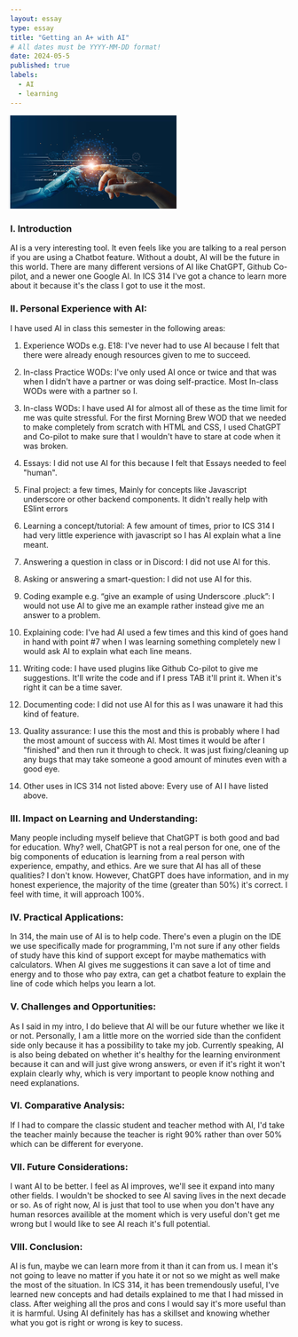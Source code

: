 ```yaml
---
layout: essay
type: essay
title: "Getting an A+ with AI"
# All dates must be YYYY-MM-DD format!
date: 2024-05-5
published: true
labels:
  - AI
  - learning
---
```


<img width ="300px" class="rounded float-start pe-4" src="../img/AI.png">

### I. Introduction
AI is a very interesting tool. It even feels like you are talking to a real person if you are using a Chatbot feature. Without a doubt, AI will be the future in this world. There are many different versions of AI like ChatGPT, Github Co-pilot, and a newer one Google AI. In ICS 314 I've got a chance to learn more about it because it's the class I got to use it the most. 

### II. Personal Experience with AI:
I have used AI in class this semester in the following areas:

  1. Experience WODs e.g. E18: I've never had to use AI because I felt that there were already enough resources given to me to succeed. 

  3. In-class Practice WODs: I've only used AI once or twice and that was when I didn't have a partner or was doing self-practice. Most In-class WODs were with a partner so I.

  4. In-class WODs: I have used AI for almost all of these as the time limit for me was quite stressful. For the first Morning Brew WOD that we needed to make completely from scratch with HTML and CSS, I used ChatGPT and Co-pilot to make sure that I wouldn't have to stare at code when it was broken. 

  5. Essays: I did not use AI for this because I felt that Essays needed to feel "human".

  6. Final project: a few times, Mainly for concepts like Javascript underscore or other backend components. It didn't really help with ESlint errors  

  7. Learning a concept/tutorial: A few amount of times, prior to ICS 314 I had very little experience with javascript so I has AI explain what a line meant.  

  8. Answering a question in class or in Discord: I did not use AI for this. 

  9. Asking or answering a smart-question: I did not use AI for this. 

  10. Coding example e.g. “give an example of using Underscore .pluck”: I would not use AI to give me an example rather instead give me an answer to a problem. 

  11. Explaining code: I've had AI used a few times and this kind of goes hand in hand with point #7 when I was learning something completely new I would ask AI to explain what each line means.

  12. Writing code: I have used plugins like Github Co-pilot to give me suggestions. It'll write the code and if I press TAB it'll print it. When it's right it can be a time saver.

  13. Documenting code: I did not use AI for this as I was unaware it had this kind of feature. 

  14. Quality assurance: I use this the most and this is probably where I had the most amount of success with AI. Most times it would be after I "finished" and then run it through to check. It was just fixing/cleaning up any bugs that may take someone a good amount of minutes even with a good eye.

  15. Other uses in ICS 314 not listed above: Every use of AI I have listed above.


### III. Impact on Learning and Understanding:
Many people including myself believe that ChatGPT is both good and bad for education. Why? well, ChatGPT is not a real person for one, one of the big components of education is learning from a real person with experience, empathy, and ethics. Are we sure that AI has all of these qualities? I don't know. However, ChatGPT does have information, and in my honest experience, the majority of the time (greater than 50%) it's correct. I feel with time, it will approach 100%.

### IV. Practical Applications:
In 314, the main use of AI is to help code. There's even a plugin on the IDE we use specifically made for programming, I'm not sure if any other fields of study have this kind of support except for maybe mathematics with calculators. When AI gives me suggestions it can save a lot of time and energy and to those who pay extra, can get a chatbot feature to explain the line of code which helps you learn a lot. 

### V. Challenges and Opportunities:
As I said in my intro, I do believe that AI will be our future whether we like it or not. Personally, I am a little more on the worried side than the confident side only because it has a possibility to take my job. Currently speaking, AI is also being debated on whether it's healthy for the learning environment because it can and will just give wrong answers, or even if it's right it won't explain clearly why, which is very important to people know nothing and need explanations.  

### VI. Comparative Analysis:
If I had to compare the classic student and teacher method with AI, I'd take the teacher mainly because the teacher is right 90% rather than over 50% which can be different for everyone. 

### VII. Future Considerations:
I want AI to be better. I feel as AI improves, we'll see it expand into many other fields. I wouldn't be shocked to see AI saving lives in the next decade or so. As of right now, AI is just that tool to use when you don't have any human resorces availible at the moment which is very useful don't get me wrong but I would like to see AI reach it's full potential. 

### VIII. Conclusion:
AI is fun, maybe we can learn more from it than it can from us. I mean it's not going to leave no matter if you hate it or not so we might as well make the most of the situation. In ICS 314, it has been tremendously useful, I've learned new concepts and had details explained to me that I had missed in class. After weighing all the pros and cons I would say it's more useful than it is harmful. Using AI definitely has has a skillset and knowing whether what you got is right or wrong is key to sucess.
